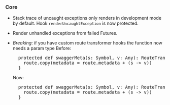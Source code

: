 ### Core
* Stack trace of uncaught exceptions only renders in development mode by
  default.  Hook `renderUncaughtException` is now protected.
* Render unhandled exceptions from failed Futures.
* *Breaking*: if you have custom route transformer hooks the function now needs a param type
  Before:
  <pre>
    protected def swaggerMeta(s: Symbol, v: Any): RouteTransformer = { route ⇒
      route.copy(metadata = route.metadata + (s -> v))
    }
  </pre>

  Now:
  <pre>
    protected def swaggerMeta(s: Symbol, v: Any): RouteTransformer = { (route: Route) ⇒
      route.copy(metadata = route.metadata + (s -> v))
    }
  </pre>